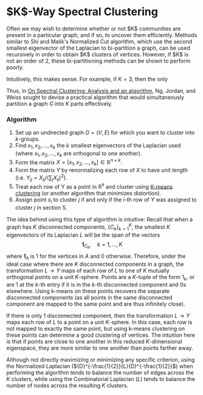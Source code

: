 <h1>$K$-Way Spectral Clustering</h1>
Often we may wish to determine whether or not $K$ communities are present in a particular graph, and if so, to uncover them efficiently.  Methods similar to Shi and Malik's Normalized Cut algorithm, which use the second smallest eigenvector of the Laplacian to bi-partition a graph, can be used recursively in order to obtain $K$ clusters of vertices. However, if $K$ is not an order of 2, these bi-partitioning methods can be shown to perform poorly. 

Intuitively, this makes sense. For example, if $K = 3$, then the only 

Thus, in [On Spectral Clustering: Analysis and an algorithm](http://ai.stanford.edu/~ang/papers/nips01-spectral.pdf "Title"), Ng, Jordan, and Weiss sought to devise a practical algorithm that would simultaneously partition a graph $G$ into $K$ parts effectively.

<h3>Algorithm</h3>

1. Set up an undirected graph $G=(V,E)$ for which you want to cluster into $k$-groups.
2. Find $x_1, x_2, \ldots, x_k$ the $k$ smallest eigenvectors of the Laplacian used (where $x_1, x_2, \ldots, x_k$ are orthogonal to one another).
3. Form the matrix $X = [x_1, x_2, \ldots, x_k] \in \mathbb{R}^{n \times k}$.
4. Form the matrix $Y$ by renormalizing each row of $X$ to have unit length (i.e. $Y_{ij} = X_{ij}/(\sum_{j}X_{ij})^2$).
5. Treat each row of Y as a point in $\mathbb{R}^k$ and cluster using [K-means clustering](https://sites.google.com/site/dataclusteringalgorithms/k-means-clustering-algorithm "Title") (or another algorithm that minimizes distortion).
6. Assign point $s_i$ to cluster $j$ if and only if the $i$-th row of $Y$ was assigned to cluster $j$ in section 5.

The idea behind using this type of algorithm is intuitive: Recall that when a graph has $K$ disconnected components, $\{C_k\}_{k=1}^K$, the smallest $K$ eigenvectors of its Laplacian $L$ will be the span of the vectors 
$$\mathbf{1}_{C_k}, \quad k=1,\ldots,K$$
where $\mathbf{1}_A$ is 1 for the vertices in $A$ and 0 otherwise. Therefore, under the ideal case where there are $K$ disconnected components in a graph, the transformation $L \rightarrow Y$ maps of each row of $L$ to one of $K$ mutually orthogonal points on a unit $K$-sphere. Points are a $K$-tuple of the form $1_k$, or are 1 at the $k$-th entry if it is in the $k$-th disconnected component and 0s elsewhere. Using k-means on these points recovers the separate disconnected components (as all points in the same disconnected component are mapped to the same point and are thus infinitely close).

If there is only 1 disconnected component, then the transformation $L \rightarrow Y$ maps each row of $L$ to a point on a unit $K$-sphere. In this case, each row is not mapped to exactly the same point, but using k-means clustering on these points can determine a good clustering of vertices. The intuition here is that if points are close to one another in this reduced $K$-dimensional eigenspace, they are more similar to one another than points farther away.

Although not directly maximizing or minimizing any specific criterion, using the Normalized Laplacian (${D}^{-\frac{1}{2}}{L}{D}^{-\frac{1}{2}}$) when performing the algorithm tends to balance the number of edges across the $K$ clusters, while using the Combinatorial Laplacian ($L$) tends to balance the number of nodes across the resulting $K$ clusters. 